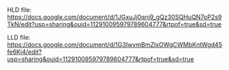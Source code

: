 HLD file: https://docs.google.com/document/d/1JGxuJj0qnj9_gQz30SQHuQN7oP2s9TkN/edit?usp=sharing&ouid=112910095979789604777&rtpof=true&sd=true

LLD file: https://docs.google.com/document/d/1G3IwvmBmZIxOWgCWMbKntWgd45fe6Kj4/edit?usp=sharing&ouid=112910095979789604777&rtpof=true&sd=true
